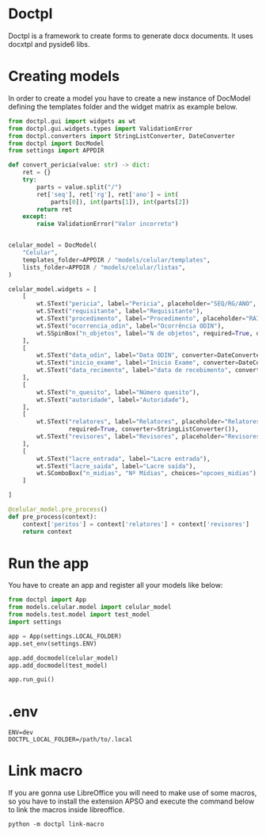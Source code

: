 # Doctpl

Doctpl is a framework to create forms to generate docx documents. It uses docxtpl and pyside6 libs.

# Creating models

In order to create a model you have to create a new instance of DocModel defining the templates folder and the widget matrix as example below.

```python
from doctpl.gui import widgets as wt
from doctpl.gui.widgets.types import ValidationError
from doctpl.converters import StringListConverter, DateConverter
from doctpl import DocModel
from settings import APPDIR

def convert_pericia(value: str) -> dict:
    ret = {}
    try:
        parts = value.split("/")
        ret['seq'], ret['rg'], ret['ano'] = int(
            parts[0]), int(parts[1]), int(parts[2])
        return ret
    except:
        raise ValidationError("Valor incorreto")


celular_model = DocModel(
    "Celular", 
    templates_folder=APPDIR / "models/celular/templates",
    lists_folder=APPDIR / "models/celular/listas",
)

celular_model.widgets = [
    [
        wt.SText("pericia", label="Pericia", placeholder="SEQ/RG/ANO", converter=convert_pericia),
        wt.SText("requisitante", label="Requisitante"),
        wt.SText("procedimento", label="Procedimento", placeholder="RAI ou inquérito"),
        wt.SText("ocorrencia_odin", label="Ocorrência ODIN"),
        wt.SSpinBox("n_objetos", label="N de objetos", required=True, default=1)
    ],
    [
        wt.SText("data_odin", label="Data ODIN", converter=DateConverter()),
        wt.SText("inicio_exame", label="Inicio Exame", converter=DateConverter()),
        wt.SText("data_recimento", label="data de recebimento", converter=DateConverter()),
    ],
    [
        wt.SText("n_quesito", label="Número quesito"),
        wt.SText("autoridade", label="Autoridade"),
    ],
    [
        wt.SText("relatores", label="Relatores", placeholder="Relatores separados por vírgula",
                 required=True, converter=StringListConverter()),
        wt.SText("revisores", label="Revisores", placeholder="Revisores separados por vírgula", converter=StringListConverter()),
    ],
    [
        wt.SText("lacre_entrada", label="Lacre entrada"),
        wt.SText("lacre_saida", label="Lacre saída"),
        wt.SComboBox("n_midias", "Nº Mídias", choices="opcoes_midias")
    ]

]

@celular_model.pre_process()
def pre_process(context):
    context['peritos'] = context['relatores'] + context['revisores']
    return context
```

# Run the app

You have to create an app and register all your models like below:

```python
from doctpl import App
from models.celular.model import celular_model
from models.test.model import test_model
import settings

app = App(settings.LOCAL_FOLDER)
app.set_env(settings.ENV)

app.add_docmodel(celular_model)
app.add_docmodel(test_model)

app.run_gui()  
```

# .env

```
ENV=dev
DOCTPL_LOCAL_FOLDER=/path/to/.local
```

# Link macro

If you are gonna use LibreOffice you will need to make use of some macros, so you have to install the extension APSO and execute the command below to link the macros inside libreoffice.

```
python -m doctpl link-macro
```
